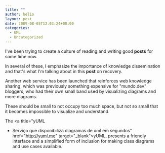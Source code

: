 ```yaml
---
title: ""
author: helio
layout: post
date: 2009-08-05T12:03:24+00:00
categories:
  - UML
  - Uncategorized
---
```


I've been trying to create a culture of reading and writing good **posts** for some time now.

In several of these, I emphasize the importance of knowledge dissemination and that's what I'm talking about in this **post** on recovery.

Another web service has been launched that reinforces web knowledge sharing, which was previously something expensive for "mundo.dev" bloggers, who had their own small band used by visualizing diagrams and more diagrams.

These should be small to not occupy too much space, but not so small that it becomes impossible to visualize and understand.

The <a title="yUML

 - Serviço que disponibiliza diagramas de uml em segundos" href="http://yuml.me" target="_blank">yUML</a>, presents a friendly interface and a simplified form of inclusion for making class diagrams and use cases available.